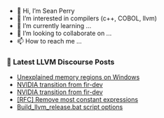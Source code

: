 - 👋 Hi, I’m Sean Perry
- 👀 I’m interested in compilers (c++, COBOL, llvm)
- 🌱 I’m currently learning ...
- 💞️ I’m looking to collaborate on ...
- 📫 How to reach me ...

<!---
s66perry/s66perry is a ✨ special ✨ repository because its `README.md` (this file) appears on your GitHub profile.
You can click the Preview link to take a look at your changes.
--->
### 📕 Latest LLVM Discourse Posts

<!-- DISCOURSE-LLVM:START -->
- [Unexplained memory regions on Windows](https://discourse.llvm.org/t/unexplained-memory-regions-on-windows/62662#post_4)
- [NVIDIA transition from fir-dev](https://discourse.llvm.org/t/nvidia-transition-from-fir-dev/61947#post_9)
- [NVIDIA transition from fir-dev](https://discourse.llvm.org/t/nvidia-transition-from-fir-dev/61947#post_8)
- [[RFC] Remove most constant expressions](https://discourse.llvm.org/t/rfc-remove-most-constant-expressions/63179#post_20)
- [Build_llvm_release.bat script options](https://discourse.llvm.org/t/build-llvm-release-bat-script-options/63146#post_8)
<!-- DISCOURSE-LLVM:END -->

